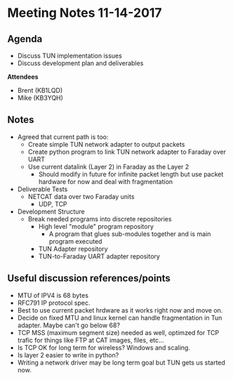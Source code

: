 # Meeting Notes 11-14-2017

## Agenda

* Discuss TUN implementation issues
* Discuss development plan and deliverables


**Attendees**
* Brent (KB1LQD)
* Mike (KB3YQH)

## Notes
* Agreed that current path is too:
  * Create simple TUN network adapter to output packets
  * Create python program to link TUN network adapter to Faraday over UART
  * Use current datalink (Layer 2) in Faraday as the Layer 2
    * Should modify in future for infinite packet length but use packet hardware for now and deal with fragmentation
* Deliverable Tests
  * NETCAT data over two Faraday units
    * UDP, TCP
* Development Structure
  * Break needed programs into discrete repositories
    * High level "module" program repository
      * A program that glues sub-modules together and is main program executed
    * TUN Adapter repository
    * TUN-to-Faraday UART adapter repository


## Useful discussion references/points

* MTU of IPV4 is 68 bytes
* RFC791 IP protocol spec.
* Best to use current packet hrdware as it works right now and move on.
* Decide on fixed MTU and linux kernel can handle fragmentation in Tun adapter. Maybe can't go below 68?
* TCP MSS (maximum segment size)  needed as well, optimzed for TCP trafic for things like FTP at CAT images, files, etc…
* Is TCP OK for long term for wireless? Windows and scaling.
* Is layer 2 easier to write in python?
* Writing a network driver may be long term goal but TUN gets us started now.
